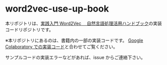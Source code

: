 # word2vec-use-up-book

本リポジトリは、[実践入門 Word2Vec 　自然言語処理活用ハンドブック](https://nextpublishing.jp/book/15262.html)の実装コードリポジトリです。

※本リポジトリにあるのは、書籍内の一部の実装コードです。
[Google Colaboratory での実装コード](https://colab.research.google.com/drive/1_ZC8PcBpzBqaIKh3ubi6tLqVYdGuHgu1?usp=sharing)と合わせてご覧ください。

サンプルコードの実装エラーなどがあれば、issue からご連絡下さい。
